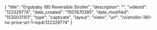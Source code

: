 {
    "title": "Ergobaby 180 Reversible Stroller",
    "description": "",
    "videoid": "122329774",
    "date_created": "1507670395",
    "date_modified": "1530031101",
    "type": "captivate",
    "layout": "video",
    "url": "\/v\/stroller-180-no-price-url-1-mp4\/122329774"
}